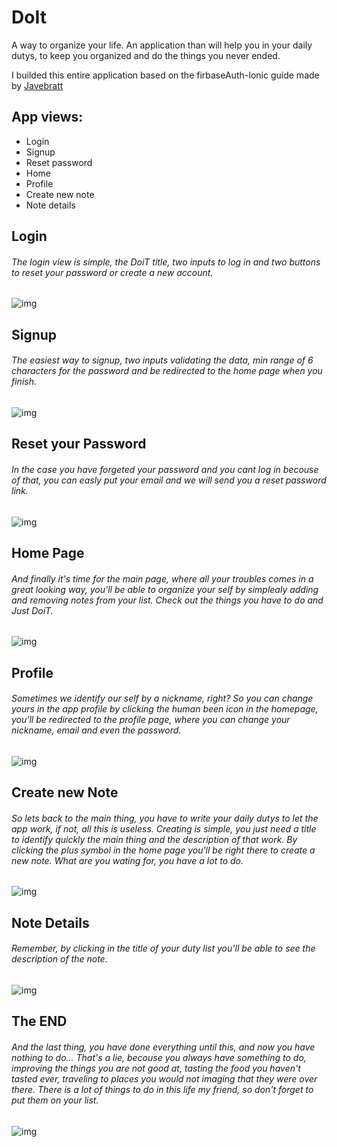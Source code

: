 # DoIt
A way to organize your life.
An application than will help you in your daily dutys, to keep you organized and do the things you never ended.

I builded this entire application based on the firbaseAuth-Ionic guide made by [Javebratt](https://javebratt.com)

## App views:
- Login
- Signup
- Reset password
- Home
- Profile
- Create new note
- Note details


## Login
###### The login view is simple, the DoiT title, two inputs to log in and two buttons to reset your password or create a new account.
![img](./images/login.PNG)

## Signup
###### The easiest way to signup, two inputs validating the data, min range of 6 characters for the password and  be redirected to the home page when you finish.
![img](./images/signup.PNG)

## Reset your Password
###### In the case you have forgeted your password and you cant log in becouse of that, you can easly put your email and we will send you a reset password link.
![img](./images/resetPassword.PNG)

## Home Page
###### And finally it's time for the main page, where all your troubles comes in a great looking way, you'll be able to organize your self by simplealy adding and removing notes from your list. Check out the things you have to do and Just DoiT.
![img](./images/homePage.PNG)

## Profile
###### Sometimes we identify our self by a nickname, right? So you can change yours in the app profile by clicking the human been icon in the homepage, you'll be redirected to the profile page, where you can change your nickname, email and even the password.
![img](./images/profile.PNG)

## Create new Note
###### So lets back to the main thing, you have to write your daily dutys to let the app work, if not, all this is useless. Creating is simple, you just need a title to identify quickly the main thing and the description of that work. By clicking the plus symbol in the home page you'll be right there to create a new note. What are you wating for, you have a lot to do.
![img](./images/createNote.PNG)

## Note Details
###### Remember, by clicking in the title of your duty list you'll be able to see the description of the note.
![img](./images/noteDetail.PNG)

## The END
###### And the last thing, you have done everything until this, and now you have nothing to do... That's a lie, becouse you always have something to do, improving the things you are not good at, tasting the food you haven't tasted ever, traveling to places you would not imaging that they were over there. There is a lot of things to do in this life my friend, so don't forget to put them on your list.  
![img](./images/homeEmpty.PNG)
